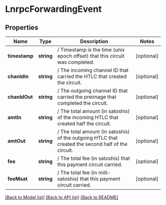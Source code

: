 # LnrpcForwardingEvent

## Properties
Name | Type | Description | Notes
------------ | ------------- | ------------- | -------------
**timestamp** | **string** | / Timestamp is the time (unix epoch offset) that this circuit was completed. | [optional] 
**chanIdIn** | **string** | / The incoming channel ID that carried the HTLC that created the circuit. | [optional] 
**chanIdOut** | **string** | / The outgoing channel ID that carried the preimage that completed the circuit. | [optional] 
**amtIn** | **string** | / The total amount (in satoshis) of the incoming HTLC that created half the circuit. | [optional] 
**amtOut** | **string** | / The total amount (in satoshis) of the outgoing HTLC that created the second half of the circuit. | [optional] 
**fee** | **string** | / The total fee (in satoshis) that this payment circuit carried. | [optional] 
**feeMsat** | **string** | / The total fee (in milli-satoshis) that this payment circuit carried. | [optional] 

[[Back to Model list]](../README.md#documentation-for-models) [[Back to API list]](../README.md#documentation-for-api-endpoints) [[Back to README]](../README.md)


